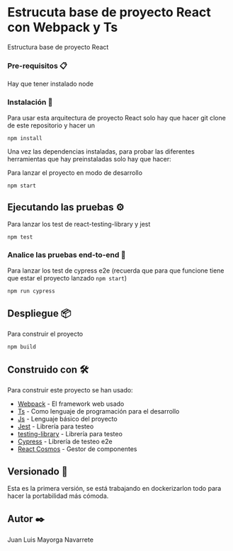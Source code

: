 # Estrucuta base de proyecto React con Webpack y Ts

Estructura base de proyecto React 

### Pre-requisitos 📋

Hay que tener instalado node

### Instalación 🔧

Para usar esta arquitectura de proyecto React solo hay que hacer git clone de este repositorio
y hacer un 
```
npm install
```
Una vez las dependencias instaladas, para probar las diferentes herramientas que hay preinstaladas solo hay que hacer:

Para lanzar el proyecto en modo de desarrollo
```
npm start
```

## Ejecutando las pruebas ⚙️

Para lanzar los test de react-testing-library y jest
```
npm test
```

### Analice las pruebas end-to-end 🔩

Para lanzar los test de cypress e2e (recuerda que para que funcione tiene que estar el proyecto lanzado ``` npm start ```)
```
npm run cypress
```

## Despliegue 📦

Para construir el proyecto
```
npm build
```

## Construido con 🛠️

Para construir este proyecto se han usado:

* [Webpack](http://www.dropwizard.io/1.0.2/docs/) - El framework web usado
* [Ts](https://www.typescriptlang.org/) - Como lenguaje de programación para el desarrollo
* [Js](https://developer.mozilla.org/es/docs/Learn/JavaScript/First_steps/Qu%C3%A9_es_JavaScript) - Lenguaje básico del proyecto
* [Jest](https://jestjs.io/) - Librería para testeo
* [testing-library](https://testing-library.com/docs/react-testing-library/cheatsheet) - Librería para testeo
* [Cypress](https://www.cypress.io/) - Librería de testeo e2e
* [React Cosmos](https://maven.apache.org/) - Gestor de componentes


## Versionado 📌

Esta es la primera versión, se está trabajando en dockerizarlon todo para hacer la portabilidad más cómoda.

## Autor ✒️
Juan Luis Mayorga Navarrete






